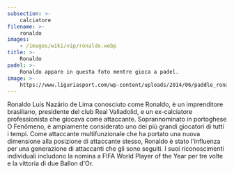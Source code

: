 ```yaml
---
subsection: >-
    calciatore
filename: >-
    ronaldo
images:
    - /images/wiki/vip/ronaldo.webp
title: >-
    Ronaldo
padel: >-
    Ronaldo appare in questa foto mentre gioca a padel.
image: >-
    https://www.liguriasport.com/wp-content/uploads/2014/06/paddle_ronaldo.jpg
---
```

Ronaldo Luís Nazário de Lima conosciuto come Ronaldo, è un imprenditore brasiliano, presidente del club Real Valladolid, e un ex-calciatore professionista che giocava come attaccante. Soprannominato in portoghese O Fenômeno, è ampiamente considerato uno dei più grandi giocatori di tutti i tempi. Come attaccante multifunzionale che ha portato una nuova dimensione alla posizione di attaccante stesso, Ronaldo è stato l'influenza per una generazione di attaccanti che gli sono seguiti. I suoi riconoscimenti individuali includono la nomina a FIFA World Player of the Year per tre volte e la vittoria di due Ballon d'Or.